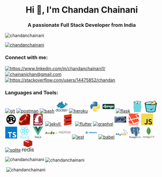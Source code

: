 <h1 align="center">Hi 👋, I'm Chandan Chainani</h1>
<h3 align="center">A passionate Full Stack Developer from India</h3>

<p align="left"> <img src="https://komarev.com/ghpvc/?username=chandanchainani&label=Profile%20views&color=0e75b6&style=flat" alt="chandanchainani" /> </p>

<p align="left"> <a href="https://github.com/ryo-ma/github-profile-trophy"><img src="https://github-profile-trophy.vercel.app/?username=chandanchainani&theme=algolia" alt="chandanchainani" /></a> </p>

<h3 align="left">Connect with me:</h3>
<p align="left">
<!--
<a href="https://linkedin.com/in/chandanchainani1" target="blank"><img align="center" src="https://cdn.jsdelivr.net/npm/simple-icons@3.0.1/icons/linkedin.svg" alt="chandanchainani1" height="30" width="40" /></a>
<a href="https://stackoverflow.com/users/14475852" target="blank"><img align="center" src="https://cdn.jsdelivr.net/npm/simple-icons@3.0.1/icons/stackoverflow.svg" alt="14475852" height="30" width="40" /></a>
-->
<a href="https://www.linkedin.com/in/chandanchainani1/" target="blank"><img align="center" src="https://img.shields.io/badge/-ChandanChainani-blue?style=flat-square&logo=Linkedin&logoColor=white" alt="https://www.linkedin.com/in/chandanchainani1/" /></a>
<a href="mailto:chainanichan@gmail.com" target="blank"><img align="center" src="https://img.shields.io/badge/chainanichan@gmail.com-red?style=flat-square&logo=Gmail&logoColor=white" alt="chainanichan@gmail.com" /></a>
<a href="https://stackoverflow.com/users/14475852/chandan?tab=profile" target="blank"><img align="center" alt="https://stackoverflow.com/users/14475852/chandan" src="https://img.shields.io/stackexchange/stackoverflow/r/14475852?label=StackOverflow&logo=stackoverflow"></a>
</p>

<h3 align="left">Languages and Tools:</h3>
<p align="left">
  <a href="https://git-scm.com/" target="_blank"><img src="https://www.vectorlogo.zone/logos/git-scm/git-scm-icon.svg" alt="git" width="40" height="40"/></a>
  <a href="https://postman.com" target="_blank"><img src="https://www.vectorlogo.zone/logos/getpostman/getpostman-icon.svg" alt="postman" width="40" height="40"/></a>
  <a href="https://www.gnu.org/software/bash/" target="_blank"><img src="https://www.vectorlogo.zone/logos/gnu_bash/gnu_bash-icon.svg" alt="bash" width="40" height="40"/></a>
  <a href="https://www.docker.com/" target="_blank"><img src="https://raw.githubusercontent.com/devicons/devicon/master/icons/docker/docker-original-wordmark.svg" alt="docker" width="40" height="40"/></a>
  <a href="https://heroku.com" target="_blank"><img src="https://www.vectorlogo.zone/logos/heroku/heroku-icon.svg" alt="heroku" width="40" height="40"/></a>
  <a href="https://www.python.org" target="_blank"><img src="https://raw.githubusercontent.com/devicons/devicon/master/icons/python/python-original.svg" alt="python" width="40" height="40"/></a>
  <a href="https://www.djangoproject.com/" target="_blank"><img src="https://raw.githubusercontent.com/devicons/devicon/master/icons/django/django-original.svg" alt="django" width="40" height="40"/></a>
  <a href="https://flask.palletsprojects.com/" target="_blank"> <img src="https://www.vectorlogo.zone/logos/pocoo_flask/pocoo_flask-icon.svg" alt="flask" width="40" height="40"/></a>
  <a href="https://golang.org" target="_blank"> <img src="https://raw.githubusercontent.com/devicons/devicon/master/icons/go/go-original.svg" alt="go" width="40" height="40"/></a>
  <a href="https://gin-gonic.com/" target="_blank"> <img src="https://raw.githubusercontent.com/gin-gonic/logo/master/color.svg" alt="gin" width="40" height="40"/></a>
  <a href="https://www.rust-lang.org" target="_blank"><img src="https://raw.githubusercontent.com/devicons/devicon/master/icons/rust/rust-plain.svg" alt="rust" width="40" height="40"/></a>
  <a href="https://www.ruby-lang.org/en/" target="_blank"><img src="https://raw.githubusercontent.com/devicons/devicon/master/icons/ruby/ruby-original.svg" alt="ruby" width="40" height="40"/></a>
  <a href="https://rubyonrails.org" target="_blank"><img src="https://raw.githubusercontent.com/devicons/devicon/master/icons/rails/rails-original-wordmark.svg" alt="rails" width="40" height="40"/></a>
  <a href="https://jekyllrb.com/" target="_blank"><img src="https://www.vectorlogo.zone/logos/jekyllrb/jekyllrb-icon.svg" alt="jekyll" width="40" height="40"/> </a>
  <a href="https://www.scala-lang.org" target="_blank"><img src="https://raw.githubusercontent.com/devicons/devicon/master/icons/scala/scala-original.svg" alt="scala" width="40" height="40"/></a>
  <a href="https://flutter.dev" target="_blank"><img src="https://www.vectorlogo.zone/logos/flutterio/flutterio-icon.svg" alt="flutter" width="40" height="40"/></a>
  <a href="https://graphql.org" target="_blank"><img src="https://www.vectorlogo.zone/logos/graphql/graphql-icon.svg" alt="graphql" width="40" height="40"/></a>
  <a href="https://www.php.net" target="_blank"><img src="https://raw.githubusercontent.com/devicons/devicon/master/icons/php/php-original.svg" alt="php" width="40" height="40"/></a>
  <a href="https://laravel.com/" target="_blank"><img src="https://raw.githubusercontent.com/devicons/devicon/master/icons/laravel/laravel-plain-wordmark.svg" alt="laravel" width="40" height="40"/></a>
  <a href="https://developer.mozilla.org/en-US/docs/Web/JavaScript" target="_blank"><img src="https://raw.githubusercontent.com/devicons/devicon/master/icons/javascript/javascript-original.svg" alt="javascript" width="40" height="40"/></a>
  <a href="https://www.typescriptlang.org/" target="_blank"><img src="https://raw.githubusercontent.com/devicons/devicon/master/icons/typescript/typescript-original.svg" alt="typescript" width="40" height="40"/></a>
  <a href="https://reactjs.org/" target="_blank"><img src="https://raw.githubusercontent.com/devicons/devicon/master/icons/react/react-original-wordmark.svg" alt="react" width="40" height="40"/></a>
  <a href="https://vuejs.org/" target="_blank"><img src="https://raw.githubusercontent.com/devicons/devicon/master/icons/vuejs/vuejs-original-wordmark.svg" alt="vuejs" width="40" height="40"/></a>
  <a href="https://nodejs.org" target="_blank"><img src="https://raw.githubusercontent.com/devicons/devicon/master/icons/nodejs/nodejs-original-wordmark.svg" alt="nodejs" width="40" height="40"/></a>
  <a href="https://expressjs.com" target="_blank"><img src="https://raw.githubusercontent.com/devicons/devicon/master/icons/express/express-original-wordmark.svg" alt="express" width="40" height="40"/></a>
  <a href="https://jestjs.io" target="_blank"><img src="https://www.vectorlogo.zone/logos/jestjsio/jestjsio-icon.svg" alt="jest" width="40" height="40"/></a>
  <a href="https://webpack.js.org" target="_blank"><img src="https://raw.githubusercontent.com/devicons/devicon/d00d0969292a6569d45b06d3f350f463a0107b0d/icons/webpack/webpack-original-wordmark.svg" alt="webpack" width="40" height="40"/></a>
  <a href="https://babeljs.io/" target="_blank"><img src="https://www.vectorlogo.zone/logos/babeljs/babeljs-icon.svg" alt="babel" width="40" height="40"/></a>
  <a href="https://www.mysql.com/" target="_blank"><img src="https://raw.githubusercontent.com/devicons/devicon/master/icons/mysql/mysql-original-wordmark.svg" alt="mysql" width="40" height="40"/></a>
  <a href="https://www.postgresql.org" target="_blank"><img src="https://raw.githubusercontent.com/devicons/devicon/master/icons/postgresql/postgresql-original-wordmark.svg" alt="postgresql" width="40" height="40"/></a>
  <a href="https://www.mongodb.com/" target="_blank"><img src="https://raw.githubusercontent.com/devicons/devicon/master/icons/mongodb/mongodb-original-wordmark.svg" alt="mongodb" width="40" height="40"/></a>
  <a href="https://www.sqlite.org/" target="_blank"><img src="https://www.vectorlogo.zone/logos/sqlite/sqlite-icon.svg" alt="sqlite" width="40" height="40"/></a>
  <a href="https://redis.io" target="_blank"> <img src="https://raw.githubusercontent.com/devicons/devicon/master/icons/redis/redis-original-wordmark.svg" alt="redis" width="40" height="40"/></a>
</p>

<p>
  <img align="left" src="https://github-readme-stats.vercel.app/api/top-langs/?username=chandanchainani&hide=javascript,html,css,php,vue,scss&show_icons=true&locale=en&layout=compact&theme=algolia" alt="chandanchainani" />
</p>

<p>&nbsp;<img align="center" width="424" src="https://github-readme-stats.vercel.app/api?username=chandanchainani&show_icons=true&locale=en&card_width=42&theme=algolia" alt="chandanchainani" /></p>
<p>&nbsp;<img align="center" width="354" src="https://readme-components.vercel.app/api?component=stackoverflow&stackoverflowid=14475852&theme=dark" alt="chandanchainani" /></p>
<!--
<p><img align="center" src="https://github-readme-streak-stats.herokuapp.com/?user=chandanchainani&" alt="chandanchainani" /></p>
-->
